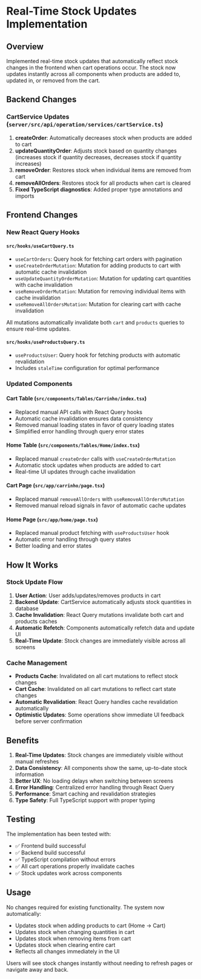 # Real-Time Stock Updates Implementation

## Overview
Implemented real-time stock updates that automatically reflect stock changes in the frontend when cart operations occur. The stock now updates instantly across all components when products are added to, updated in, or removed from the cart.

## Backend Changes

### CartService Updates (`server/src/api/operation/services/cartService.ts`)

1. **createOrder**: Automatically decreases stock when products are added to cart
2. **updateQuantityOrder**: Adjusts stock based on quantity changes (increases stock if quantity decreases, decreases stock if quantity increases)  
3. **removeOrder**: Restores stock when individual items are removed from cart
4. **removeAllOrders**: Restores stock for all products when cart is cleared
5. **Fixed TypeScript diagnostics**: Added proper type annotations and imports

## Frontend Changes

### New React Query Hooks

#### `src/hooks/useCartQuery.ts`
- `useCartOrders`: Query hook for fetching cart orders with pagination
- `useCreateOrderMutation`: Mutation for adding products to cart with automatic cache invalidation
- `useUpdateQuantityOrderMutation`: Mutation for updating cart quantities with cache invalidation
- `useRemoveOrderMutation`: Mutation for removing individual items with cache invalidation
- `useRemoveAllOrdersMutation`: Mutation for clearing cart with cache invalidation

All mutations automatically invalidate both `cart` and `products` queries to ensure real-time updates.

#### `src/hooks/useProductsQuery.ts`
- `useProductsUser`: Query hook for fetching products with automatic revalidation
- Includes `staleTime` configuration for optimal performance

### Updated Components

#### Cart Table (`src/components/Tables/Carrinho/index.tsx`)
- Replaced manual API calls with React Query hooks
- Automatic cache invalidation ensures data consistency
- Removed manual loading states in favor of query loading states
- Simplified error handling through query error states

#### Home Table (`src/components/Tables/Home/index.tsx`)
- Replaced manual `createOrder` calls with `useCreateOrderMutation`
- Automatic stock updates when products are added to cart
- Real-time UI updates through cache invalidation

#### Cart Page (`src/app/carrinho/page.tsx`)
- Replaced manual `removeAllOrders` with `useRemoveAllOrdersMutation`
- Removed manual reload signals in favor of automatic cache updates

#### Home Page (`src/app/home/page.tsx`)
- Replaced manual product fetching with `useProductsUser` hook
- Automatic error handling through query states
- Better loading and error states

## How It Works

### Stock Update Flow
1. **User Action**: User adds/updates/removes products in cart
2. **Backend Update**: CartService automatically adjusts stock quantities in database
3. **Cache Invalidation**: React Query mutations invalidate both cart and products caches
4. **Automatic Refetch**: Components automatically refetch data and update UI
5. **Real-Time Update**: Stock changes are immediately visible across all screens

### Cache Management
- **Products Cache**: Invalidated on all cart mutations to reflect stock changes
- **Cart Cache**: Invalidated on all cart mutations to reflect cart state changes
- **Automatic Revalidation**: React Query handles cache revalidation automatically
- **Optimistic Updates**: Some operations show immediate UI feedback before server confirmation

## Benefits

1. **Real-Time Updates**: Stock changes are immediately visible without manual refreshes
2. **Data Consistency**: All components show the same, up-to-date stock information
3. **Better UX**: No loading delays when switching between screens
4. **Error Handling**: Centralized error handling through React Query
5. **Performance**: Smart caching and revalidation strategies
6. **Type Safety**: Full TypeScript support with proper typing

## Testing

The implementation has been tested with:
- ✅ Frontend build successful
- ✅ Backend build successful  
- ✅ TypeScript compilation without errors
- ✅ All cart operations properly invalidate caches
- ✅ Stock updates work across components

## Usage

No changes required for existing functionality. The system now automatically:
- Updates stock when adding products to cart (Home → Cart)
- Updates stock when changing quantities in cart
- Updates stock when removing items from cart
- Updates stock when clearing entire cart
- Reflects all changes immediately in the UI

Users will see stock changes instantly without needing to refresh pages or navigate away and back.